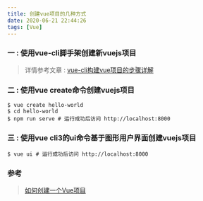 ```yaml
---
title: 创建vue项目的几种方式
date: 2020-06-21 22:44:26
tags: [Vue]
---
```


### 一 : 使用vue-cli脚手架创建新vuejs项目
> 详情参考文章 : [vue-cli构建vue项目的步骤详解](https://ishacker.net/2020/06/21/vue-cli%E6%9E%84%E5%BB%BAvue%E9%A1%B9%E7%9B%AE%E7%9A%84%E6%AD%A5%E9%AA%A4%E8%AF%A6%E8%A7%A3/)

### 二 : 使用vue create命令创建vuejs项目
```shell
$ vue create hello-world
$ cd hello-world
$ npm run serve # 运行成功后访问 http://localhost:8000
```

### 三 : 使用vue cli3的ui命令基于图形用户界面创建vuejs项目
```shell
$ vue ui # 运行成功后访问 http://localhost:8000
```

### 参考
> [如何创建一个Vue项目](https://cli.vuejs.org/zh/guide/creating-a-project.html#vue-create)
